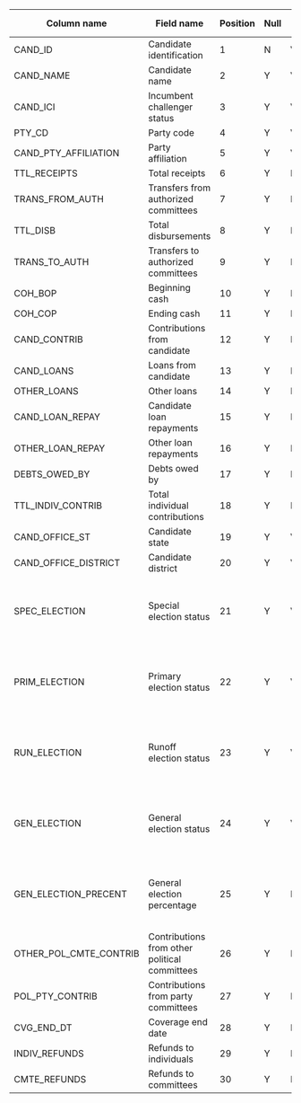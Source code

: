 | Column name            | Field name                                    | Position | Null | Data type        | Description                                            | Example data      |
|------------------------|-----------------------------------------------|----------|------|------------------|--------------------------------------------------------|-------------------|
| CAND_ID                | Candidate identification                      | 1        | N    | VARCHAR2 (9)     |                                                        | H8VA01233         |
| CAND_NAME              | Candidate name                                | 2        | Y    | VARCHAR2(200)    |                                                        | Martha Washington |
| CAND_ICI               | Incumbent challenger status                   | 3        | Y    | VARCHAR2(1)      |                                                        | I                 |
| PTY_CD                 | Party code                                    | 4        | Y    | VARCHAR2(1)      |                                                        | NON               |
| CAND_PTY_AFFILIATION   | Party affiliation                             | 5        | Y    | VARCHAR2(3)      |                                                        | NON               |
| TTL_RECEIPTS           | Total receipts                                | 6        | Y    | Number(14,2)     |                                                        | 345,456.34        |
| TRANS_FROM_AUTH        | Transfers from authorized committees          | 7        | Y    | Number(14,2)     |                                                        | 4000.00           |
| TTL_DISB               | Total disbursements                           | 8        | Y    | Number(14,2)     |                                                        | 175645.21         |
| TRANS_TO_AUTH          | Transfers to authorized committees            | 9        | Y    | Number(14,2)     |                                                        | 0.00              |
| COH_BOP                | Beginning cash                                | 10       | Y    | Number(14,2)     |                                                        | 845901.23         |
| COH_COP                | Ending cash                                   | 11       | Y    | Number(14,2)     |                                                        | 915671.43         |
| CAND_CONTRIB           | Contributions from candidate                  | 12       | Y    | Number(14,2)     |                                                        | 500.00            |
| CAND_LOANS             | Loans from candidate                          | 13       | Y    | Number(14,2)     |                                                        | 250000.00         |
| OTHER_LOANS            | Other loans                                   | 14       | Y    | Number(14,2)     |                                                        | 0.00              |
| CAND_LOAN_REPAY        | Candidate loan repayments                     | 15       | Y    | Number(14,2)     |                                                        | 100000.00         |
| OTHER_LOAN_REPAY       | Other loan repayments                         | 16       | Y    | Number(14,2)     |                                                        | 0.00              |
| DEBTS_OWED_BY          | Debts owed by                                 | 17       | Y    | Number(14,2)     |                                                        | 250.00            |
| TTL_INDIV_CONTRIB      | Total individual contributions                | 18       | Y    | Number(14,2)     |                                                        | 450000.00         |
| CAND_OFFICE_ST         | Candidate state                               | 19       | Y    | VARCHAR2(2)      |                                                        | VA                |
| CAND_OFFICE_DISTRICT   | Candidate district                            | 20       | Y    | VARCHAR2(2)      |                                                        | 01                |
| SPEC_ELECTION          | Special election status                       | 21       | Y    | VARCHAR2(1)      | Election result data included in 1996-2006 files only. | W                 |
| PRIM_ELECTION          | Primary election status                       | 22       | Y    | VARCHAR2(1)      | Election result data included in 1996-2006 files only. | L                 |
| RUN_ELECTION           | Runoff election status                        | 23       | Y    | VARCHAR2(1)      | Election result data included in 1996-2006 files only. | L                 |
| GEN_ELECTION           | General election status                       | 24       | Y    | VARCHAR2(1)      | Election result data included in 1996-2006 files only. | W                 |
| GEN_ELECTION_PRECENT   | General election percentage                   | 25       | Y    | Number(7,4)      | Election result data included in 1996-2006 files only. | 63.2              |
| OTHER_POL_CMTE_CONTRIB | Contributions from other political committees | 26       | Y    | Number(14,2)     |                                                        | 200000.00         |
| POL_PTY_CONTRIB        | Contributions from party committees           | 27       | Y    | Number(14,2)     |                                                        | 200000.00         |
| CVG_END_DT             | Coverage end date                             | 28       | Y    | DATE(MM/DD/YYYY) | Through date                                           | 10/19/2018        |
| INDIV_REFUNDS          | Refunds to individuals                        | 29       | Y    | Number(14,2)     |                                                        | 4000.00           |
| CMTE_REFUNDS           | Refunds to committees                         | 30       | Y    | Number(14,2)     |                                                        | 100.00            |